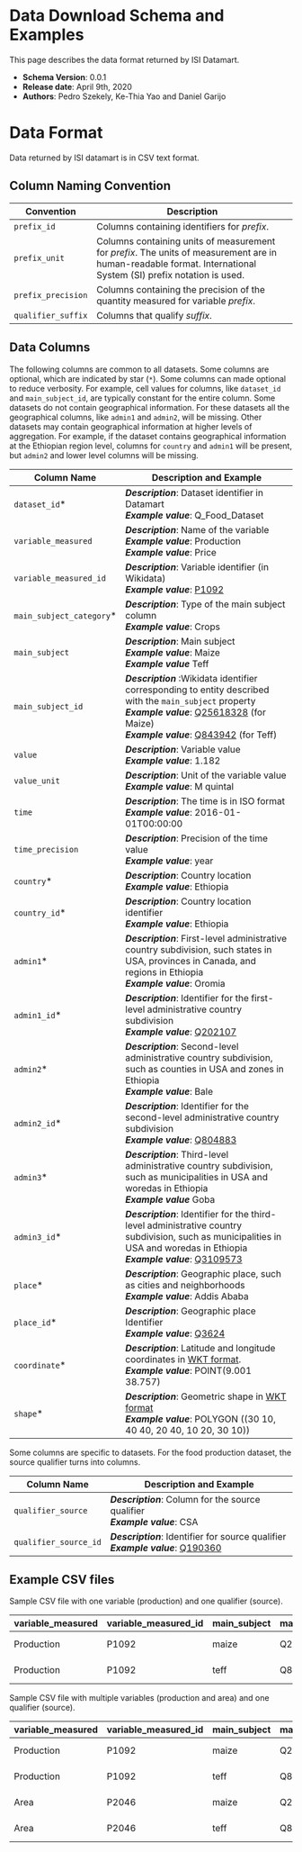 ﻿# Data Download Schema and Examples

This page describes the data format returned by ISI Datamart.

* **Schema Version**: 0.0.1
* **Release date**: April 9th, 2020
* **Authors**: Pedro Szekely, Ke-Thia Yao and Daniel Garijo

# Data Format
Data returned by ISI datamart is in CSV text format.

## Column Naming Convention

| Convention   | Description                                                |
|--------------|------------------------------------------------------------|
| `prefix_id`   | Columns containing identifiers for *prefix*. |
|`prefix_unit` | Columns containing units of measurement for *prefix*. The units of measurement are in human-readable format. International System (SI) prefix notation is used.|
|`prefix_precision` | Columns containing the precision of the quantity measured for variable *prefix*.|
| `qualifier_suffix` | Columns that qualify *suffix*. |

## Data Columns

The following columns are common to all datasets. Some columns are optional, which are indicated by star (`*`). Some columns can made optional to reduce verbosity. For example, cell values for columns, like `dataset_id` and `main_subject_id`, are typically constant for the entire column. Some datasets do not contain geographical information. For these datasets all the geographical columns, like `admin1` and `admin2`, will be missing. Other datasets may contain geographical information at higher levels of aggregation. For example, if the dataset contains geographical information at the Ethiopian region level, columns for `country` and `admin1` will be present, but `admin2` and lower level columns will be missing.

| Column Name   | Description and Example |
|---------------|-------------------------|
| `dataset_id`* | __*Description*__: Dataset identifier in Datamart  <br/>__*Example value*__: Q_Food_Dataset|
| `variable_measured`  | __*Description*__: Name of the variable <br/>__*Example value*__: Production <br/>__*Example value*__: Price|
| `variable_measured_id` | __*Description*__: Variable identifier (in Wikidata)  <br/>__*Example value*__: [P1092](https://www.wikidata.org/wiki/Property:P1092)|   
| `main_subject_category`* | __*Description*__: Type of the main subject column  <br/>__*Example value*__: Crops|
| `main_subject` | __*Description*__: Main subject  <br/>__*Example value*__: Maize <br/>__*Example value*__ Teff|
| `main_subject_id`  | __*Description*__ :Wikidata identifier corresponding to entity described with the `main_subject` property<br/>__*Example value*__: [Q25618328](https://www.wikidata.org/wiki/Q25618328) (for Maize) <br/>__*Example value*__: [Q843942](https://www.wikidata.org/wiki/Q843942) (for Teff) |
| `value` | __*Description*__: Variable value  <br/>__*Example value*__: 1.182 |
| `value_unit` | __*Description*__: Unit of the variable value  <br/>__*Example value*__: M quintal|
| `time` | __*Description*__: The time is in ISO format <br/>__*Example value*__: 2016-01-01T00:00:00 |
| `time_precision` | __*Description*__: Precision of the time value  <br/>__*Example value*__: year|
| `country`* | __*Description*__: Country location  <br/>__*Example value*__: Ethiopia |
| `country_id`* | __*Description*__: Country location identifier <br/>__*Example value*__: Ethiopia |
| `admin1`* | __*Description*__: First-level administrative country subdivision, such states in USA, provinces in Canada, and regions in Ethiopia  <br/>__*Example value*__: Oromia|
| `admin1_id`* | __*Description*__: Identifier for the first-level administrative country subdivision  <br/>__*Example value*__: [Q202107](https://www.wikidata.org/wiki/Q202107)|
| `admin2`* | __*Description*__: Second-level administrative country subdivision, such as counties in USA and zones in Ethiopia <br/>__*Example value*__: Bale|
| `admin2_id`* | __*Description*__: Identifier for the second-level administrative country subdivision   <br/>__*Example value*__: [Q804883](https://www.wikidata.org/wiki/Q804883) |
| `admin3`* | __*Description*__:  Third-level administrative country subdivision, such as municipalities in USA and woredas in Ethiopia <br/>__*Example value*__ Goba |
| `admin3_id`* | __*Description*__: Identifier for the third-level administrative country subdivision, such as municipalities in USA and woredas in Ethiopia  <br/>__*Example value*__: [Q3109573](https://www.wikidata.org/wiki/Q3109573)|
| `place`* | __*Description*__: Geographic place, such as cities and neighborhoods  <br/>__*Example value*__: Addis Ababa|
| `place_id`* | __*Description*__:  Geographic place Identifier <br/>__*Example value*__: [Q3624](https://www.wikidata.org/wiki/Q3624) |
| `coordinate`* | __*Description*__: Latitude and longitude coordinates in [WKT format](https://en.wikipedia.org/wiki/Well-known_text_representation_of_geometry).  <br/>__*Example value*__: POINT(9.001 38.757)|
| `shape`* | __*Description*__: Geometric shape in [WKT format](https://en.wikipedia.org/wiki/Well-known_text_representation_of_geometry)  <br/>__*Example value*__: POLYGON ((30 10, 40 40, 20 40, 10 20, 30 10)) |


Some columns are specific to datasets. For the food production dataset, the source qualifier turns into columns.

| Column Name   | Description and Example |
|---------------|-------------------------|
| `qualifier_source` | __*Description*__: Column for the source qualifier  <br/>__*Example value*__: CSA |
| `qualifier_source_id` | __*Description*__: Identifier for source qualifier  <br/>__*Example value*__: [Q190360](https://www.wikidata.org/wiki/Q190360) |

## Example CSV files

Sample CSV file with one variable (production) and one qualifier (source).

| variable_measured   | variable_measured_id | main_subject | main_subject_id | value | value_unit | time | time_precision | country | country_id | admin1 | admin1_id | qualifier_source | qualifier_source_id |
|------------|-------------|---------|------------|-------|------------|------|----------------|---------|--------|-----------|--------|-----------|-------|
| Production | P1092       | maize   | Q25618328  | 1.182 | M quintal  | 2016-01-01T00:00:00 | year | Ethiopia | Q115 | Oromia | Q202107 | CSA | Q190360 |
| Production | P1092       | teff    | Q843942    | 2.345 | M quintal  | 2016-01-01T00:00:00 | year | Ethiopia | Q115 | Oromia | Q202107 | CSA | Q190360 |

Sample CSV file with multiple variables (production and area) and one qualifier (source).

| variable_measured   | variable_measured_id | main_subject | main_subject_id | value | value_unit | time | time_precision | country | admin1 | admin1_id | qualifier_source | qualifier_source_id |
|------------|-------------|---------|------------|-------|------------|------|----------------|---------|--------|-----------|--------|-----------|
| Production | P1092       | maize   | Q25618328  | 1.182 | M quintal  | 2016-01-01T00:00:00 | year | Ethiopia | Q115 | Oromia | Q202107 | CSA | Q190360 |
| Production | P1092       | teff    | Q843942    | 2.345 | M quintal  | 2016-01-01T00:00:00 | year | Ethiopia | Q115 | Oromia | Q202107 | CSA | Q190360 |
| Area | P2046 | maize   | Q25618328  | 1000 | Hectare  | 2016-01-01T00:00:00 | year | Ethiopia | Oromia | Q202107 | CSA | Q190360 |
| Area | P2046 | teff    | Q843942    | 2000 | Hectare  | 2016-01-01T00:00:00 | year | Ethiopia | Oromia | Q202107 | CSA | Q190360 |





